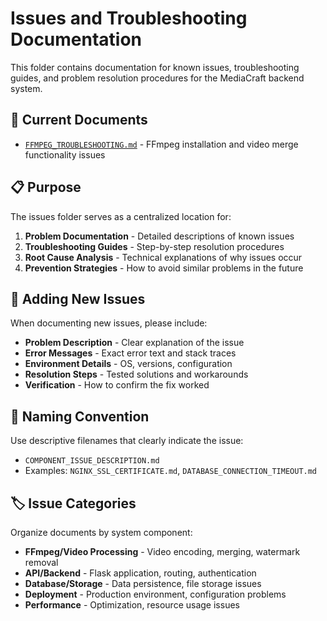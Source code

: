 # Issues and Troubleshooting Documentation

This folder contains documentation for known issues, troubleshooting guides, and problem resolution procedures for the MediaCraft backend system.

## 📁 Current Documents

- [`FFMPEG_TROUBLESHOOTING.md`](./FFMPEG_TROUBLESHOOTING.md) - FFmpeg installation and video merge functionality issues

## 📋 Purpose

The issues folder serves as a centralized location for:

1. **Problem Documentation** - Detailed descriptions of known issues
2. **Troubleshooting Guides** - Step-by-step resolution procedures  
3. **Root Cause Analysis** - Technical explanations of why issues occur
4. **Prevention Strategies** - How to avoid similar problems in the future

## 🔧 Adding New Issues

When documenting new issues, please include:

- **Problem Description** - Clear explanation of the issue
- **Error Messages** - Exact error text and stack traces
- **Environment Details** - OS, versions, configuration
- **Resolution Steps** - Tested solutions and workarounds
- **Verification** - How to confirm the fix worked

## 📖 Naming Convention

Use descriptive filenames that clearly indicate the issue:
- `COMPONENT_ISSUE_DESCRIPTION.md`
- Examples: `NGINX_SSL_CERTIFICATE.md`, `DATABASE_CONNECTION_TIMEOUT.md`

## 🏷️ Issue Categories

Organize documents by system component:
- **FFmpeg/Video Processing** - Video encoding, merging, watermark removal
- **API/Backend** - Flask application, routing, authentication
- **Database/Storage** - Data persistence, file storage issues
- **Deployment** - Production environment, configuration problems
- **Performance** - Optimization, resource usage issues
